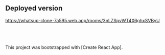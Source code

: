 ## Deployed version
  https://whatsup-clone-7a595.web.app/rooms/3nLZSpvWT4X6ghxSVByU
<br />
<br />
<br />
<br />
<br />
This project was bootstrapped with [Create React App].
